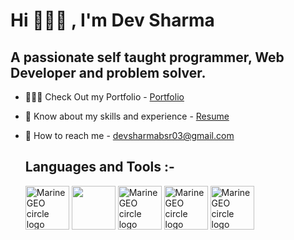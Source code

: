   # Hi 🙋🏻‍♂️ , I'm Dev Sharma

  ## A passionate self taught programmer, Web Developer and problem solver.

  * 👨🏻‍🎓 Check Out my Portfolio - [Portfolio](https://devportfolio-io.vercel.app/)
  * 📑 Know about my skills and experience - [Resume](https://drive.google.com/file/d/1_rqmdU05EmEnFI1XPcFDX49Kl8QakrdR/view?usp=sharing)
  * 📧 How to reach me - [devsharmabsr03@gmail.com](devsharmabsr03@gmail.com)

    ## Languages and Tools :-
    <img src="https://github.com/devgithubsharma/Dev-Portfolio.io/assets/96568994/cd7d0286-3f8a-4f10-8ad9-8bc82a276f19" alt="MarineGEO circle logo" style="height: 70px; width:70px;"/>
    <img src="https://github.com/devgithubsharma/Dev-Portfolio.io/assets/96568994/c7608f22-ebaf-4b1f-8c0a-9e2bc7bb802a" style="height: 70px; width:70px;"/>
    <img src="https://github.com/devgithubsharma/Dev-Portfolio.io/assets/96568994/b198f1fc-154b-4ba7-aabe-d82be85f75de" alt="MarineGEO circle logo" style="height: 70px; width:70px;"/>
    <img src="https://github.com/devgithubsharma/Dev-Portfolio.io/assets/96568994/77ecd003-c750-4c14-a208-8c3ec8541632" alt="MarineGEO circle logo" style="height: 70px; width:70px;"/>
    <img src="https://github.com/devgithubsharma/Dev-Portfolio.io/assets/96568994/cd7d0286-3f8a-4f10-8ad9-8bc82a276f19" alt="MarineGEO circle logo" style="height: 70px; width:70px;"/>
  



    

